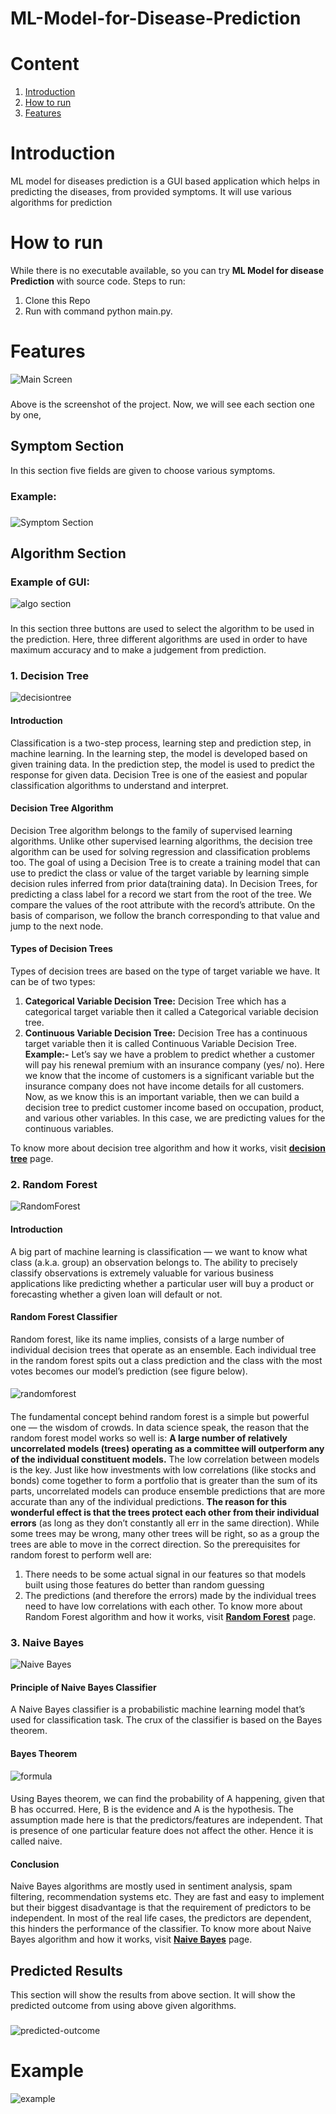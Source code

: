 # ML-Model-for-Disease-Prediction
# Content
1. [Introduction](#Introduction)
2. [How to run](#How-to-run)
3. [Features](#Features)

# Introduction
ML model for diseases prediction is a GUI based application which helps in predicting the diseases, from provided symptoms. It will use various algorithms for prediction

# How to run
While there is no executable available, so you can try **ML Model for disease Prediction** with source code.
Steps to run:
1. Clone this Repo
2. Run with command python main.py.

# Features
![Main Screen](https://github.com/divyakamat31/Disease_Prediction_Using_ML/blob/main/imgs/gui1.PNG)
###
Above is the screenshot of the project.
Now, we will see each section one by one,
## Symptom Section
In this section five fields are given to choose various symptoms. 
### Example: 
###
![Symptom Section](https://github.com/N-NeelPatel/ML-Model-for-Disease-Prediction/blob/master/imgs/gui-symptoms.PNG)
## Algorithm Section
### Example of GUI: 
![algo section](https://github.com/N-NeelPatel/ML-Model-for-Disease-Prediction/blob/master/imgs/gui-algo.PNG)
###
In this section three buttons are used to select the algorithm to be used in the prediction. Here, three different algorithms are used in order to have maximum accuracy and to make a judgement from prediction.
### 1. Decision Tree
![decisiontree](https://github.com/N-NeelPatel/ML-Model-for-Disease-Prediction/blob/master/imgs/decision.gif)
#### Introduction
Classification is a two-step process, learning step and prediction step, in machine learning. In the learning step, the model is developed based on given training data. In the prediction step, the model is used to predict the response for given data. Decision Tree is one of the easiest and popular classification algorithms to understand and interpret.
#### Decision Tree Algorithm
Decision Tree algorithm belongs to the family of supervised learning algorithms. Unlike other supervised learning algorithms, the decision tree algorithm can be used for solving regression and classification problems too. The goal of using a Decision Tree is to create a training model that can use to predict the class or value of the target variable by learning simple decision rules inferred from prior data(training data). In Decision Trees, for predicting a class label for a record we start from the root of the tree. We compare the values of the root attribute with the record’s attribute. On the basis of comparison, we follow the branch corresponding to that value and jump to the next node.
#### Types of Decision Trees
Types of decision trees are based on the type of target variable we have. It can be of two types:
1. **Categorical Variable Decision Tree:** Decision Tree which has a categorical target variable then it called a Categorical variable decision tree.
2. **Continuous Variable Decision Tree:** Decision Tree has a continuous target variable then it is called Continuous Variable Decision Tree.
**Example:-** Let’s say we have a problem to predict whether a customer will pay his renewal premium with an insurance company (yes/ no). Here we know that the income of customers is a significant variable but the insurance company does not have income details for all customers. Now, as we know this is an important variable, then we can build a decision tree to predict customer income based on occupation, product, and various other variables. In this case, we are predicting values for the continuous variables.

To know more about decision tree algorithm and how it works, visit **[decision tree](https://dataaspirant.com/2017/01/30/how-decision-tree-algorithm-works/)** page.
### 2. Random Forest
![RandomForest](https://github.com/N-NeelPatel/ML-Model-for-Disease-Prediction/blob/master/imgs/random.jpeg)
#### Introduction
A big part of machine learning is classification — we want to know what class (a.k.a. group) an observation belongs to. The ability to precisely classify observations is extremely valuable for various business applications like predicting whether a particular user will buy a product or forecasting whether a given loan will default or not.
#### Random Forest Classifier
Random forest, like its name implies, consists of a large number of individual decision trees that operate as an ensemble. Each individual tree in the random forest spits out a class prediction and the class with the most votes becomes our model’s prediction (see figure below).
####
![randomforest](https://github.com/N-NeelPatel/ML-Model-for-Disease-Prediction/blob/master/imgs/random2.jpeg)
####
The fundamental concept behind random forest is a simple but powerful one — the wisdom of crowds. In data science speak, the reason that the random forest model works so well is: **A large number of relatively uncorrelated models (trees) operating as a committee will outperform any of the individual constituent models.**
The low correlation between models is the key. Just like how investments with low correlations (like stocks and bonds) come together to form a portfolio that is greater than the sum of its parts, uncorrelated models can produce ensemble predictions that are more accurate than any of the individual predictions. **The reason for this wonderful effect is that the trees protect each other from their individual errors** (as long as they don’t constantly all err in the same direction). While some trees may be wrong, many other trees will be right, so as a group the trees are able to move in the correct direction. So the prerequisites for random forest to perform well are:
1. There needs to be some actual signal in our features so that models built using those features do better than random guessing
2. The predictions (and therefore the errors) made by the individual trees need to have low correlations with each other.
To know more about Random Forest algorithm and how it works, visit **[Random Forest](https://towardsdatascience.com/understanding-random-forest-58381e0602d2)** page.
### 3. Naive Bayes
![Naive Bayes](https://github.com/N-NeelPatel/ML-Model-for-Disease-Prediction/blob/master/imgs/naive.jpeg)
#### Principle of Naive Bayes Classifier
A Naive Bayes classifier is a probabilistic machine learning model that’s used for classification task. The crux of the classifier is based on the Bayes theorem.
#### Bayes Theorem
![formula](https://github.com/N-NeelPatel/ML-Model-for-Disease-Prediction/blob/master/imgs/bayes.png)
####
Using Bayes theorem, we can find the probability of A happening, given that B has occurred. Here, B is the evidence and A is the hypothesis. The assumption made here is that the predictors/features are independent. That is presence of one particular feature does not affect the other. Hence it is called naive.
#### Conclusion
Naive Bayes algorithms are mostly used in sentiment analysis, spam filtering, recommendation systems etc. They are fast and easy to implement but their biggest disadvantage is that the requirement of predictors to be independent. In most of the real life cases, the predictors are dependent, this hinders the performance of the classifier.
To know more about Naive Bayes algorithm and how it works, visit **[Naive Bayes](https://towardsdatascience.com/naive-bayes-classifier-81d512f50a7c)** page.




## Predicted Results
This section will show the results from above section. It will show the predicted outcome from using above given algorithms.
###
![predicted-outcome](https://github.com/N-NeelPatel/ML-Model-for-Disease-Prediction/blob/master/imgs/gui-result.PNG)
# Example
![example](https://github.com/N-NeelPatel/ML-Model-for-Disease-Prediction/blob/master/imgs/gui-2.PNG)

